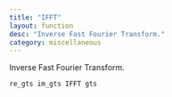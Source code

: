 ```yaml
---
title: "IFFT"
layout: function
desc: "Inverse Fast Fourier Transform."
category: miscellaneous
---
```


Inverse Fast Fourier Transform.

```
re_gts im_gts IFFT gts
```